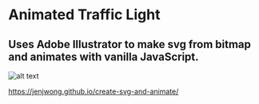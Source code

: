 # Animated Traffic Light
## Uses Adobe Illustrator to make svg from bitmap and animates with vanilla JavaScript.

![alt text](https://github.com/jenjwong/create-svg-and-animate/images/screenshot.png "Traffic Light")

https://jenjwong.github.io/create-svg-and-animate/
